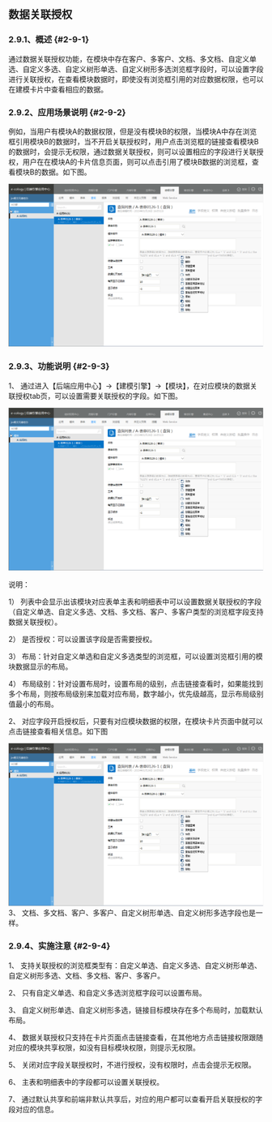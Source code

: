 ## 数据关联授权

### ****2.9.1、概述**** {#2-9-1}

通过数据关联授权功能，在模块中存在客户、多客户、文档、多文档、自定义单选、自定义多选、自定义树形单选、自定义树形多选浏览框字段时，可以设置字段进行关联授权，在查看模块数据时，即使没有浏览框引用的对应数据权限，也可以在建模卡片中查看相应的数据。

### ****2.9.2、应用场景说明**** {#2-9-2}

例如，当用户有模块A的数据权限，但是没有模块B的权限，当模块A中存在浏览框引用模块B的数据时，当不开启关联授权时，用户点击浏览框的链接查看模块B的数据时，会提示无权限，通过数据关联授权，则可以设置相应的字段进行关联授权，用户在在模块A的卡片信息页面，则可以点击引用了模块B数据的浏览框，查看模块B的数据。如下图。

![E:\重要文件备份\ecology正式系统知识树图片(余海群提供)\20042\images\1281662](../assets/ezhong_yao_wen_jian_bei_4efd5c_ecology_zheng_shi_xi_tong_zhi_shi_shu_tu_724728_yu_hai_qun_ti_4f9b295c_2.png)

### 2.9.3、功能说明 {#2-9-3}

1、 通过进入【后端应用中心】→【建模引擎】→【模块】，在对应模块的数据关联授权tab页，可以设置需要关联授权的字段。如下图。

![E:\重要文件备份\ecology正式系统知识树图片(余海群提供)\20042\images\1281664](../assets/ezhong_yao_wen_jian_bei_4efd5c_ecology_zheng_shi_xi_tong_zhi_shi_shu_tu_724728_yu_hai_qun_ti_4f9b295c_2.png)

说明：

1） 列表中会显示出该模块对应表单主表和明细表中可以设置数据关联授权的字段（自定义单选、自定义多选、文档、多文档、客户、多客户类型的浏览框字段支持数据关联授权）。

2） 是否授权：可以设置该字段是否需要授权。

3） 布局：针对自定义单选和自定义多选类型的浏览框，可以设置浏览框引用的模块数据显示的布局。

4） 布局级别：针对设置布局时，设置布局的级别，点击链接查看时，如果能找到多个布局，则按布局级别来加载对应布局，数字越小，优先级越高，显示布局级别值最小的布局。

2、 对应字段开启授权后，只要有对应模块数据的权限，在模块卡片页面中就可以点击链接查看相关信息。如下图

![E:\重要文件备份\ecology正式系统知识树图片(余海群提供)\20042\images\1281665](../assets/ezhong_yao_wen_jian_bei_4efd5c_ecology_zheng_shi_xi_tong_zhi_shi_shu_tu_724728_yu_hai_qun_ti_4f9b295c_2.png)3、 文档、多文档、客户、多客户、自定义树形单选、自定义树形多选字段也是一样。

### ****2.9.4、实施注意**** {#2-9-4}

1、 支持关联授权的浏览框类型有：自定义单选、自定义多选、自定义树形单选、自定义树形多选、文档、多文档、客户、多客户。

2、 只有自定义单选、和自定义多选浏览框字段可以设置布局。

3、 自定义树形单选、自定义树形多选，链接目标模块存在多个布局时，加载默认布局。

4、 数据关联授权只支持在卡片页面点击链接查看，在其他地方点击链接权限跟随对应的模块共享权限，如没有目标模块权限，则提示无权限。

5、 关闭对应字段关联授权时，不进行授权，没有权限时，点击会提示无权限。

6、 主表和明细表中的字段都可以设置关联授权。

7、 通过默认共享和前端非默认共享后，对应的用户都可以查看开启关联授权的字段对应的信息。
